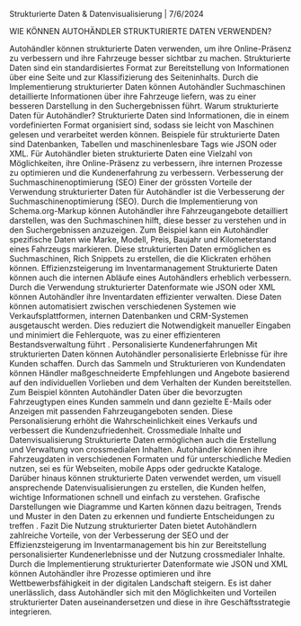 Strukturierte Daten & Datenvisualisierung | 7/6/2024

WIE KÖNNEN AUTOHÄNDLER STRUKTURIERTE DATEN VERWENDEN?

Autohändler können strukturierte Daten verwenden, um ihre Online-Präsenz zu verbessern und ihre Fahrzeuge besser sichtbar zu machen. Strukturierte Daten sind ein standardisiertes Format zur Bereitstellung von Informationen über eine Seite und zur Klassifizierung des Seiteninhalts. Durch die Implementierung strukturierter Daten können Autohändler Suchmaschinen detaillierte Informationen über ihre Fahrzeuge liefern, was zu einer besseren Darstellung in den Suchergebnissen führt.
Warum strukturierte Daten für Autohändler?
Strukturierte Daten sind Informationen, die in einem vordefinierten Format organisiert sind, sodass sie leicht von Maschinen gelesen und verarbeitet werden können. Beispiele für strukturierte Daten sind Datenbanken, Tabellen und maschinenlesbare Tags wie JSON oder XML. Für Autohändler bieten strukturierte Daten eine Vielzahl von Möglichkeiten, ihre Online-Präsenz zu verbessern, ihre internen Prozesse zu optimieren und die Kundenerfahrung zu verbessern.
Verbesserung der Suchmaschinenoptimierung (SEO)
Einer der grössten Vorteile der Verwendung strukturierter Daten für Autohändler ist die Verbesserung der Suchmaschinenoptimierung (SEO). Durch die Implementierung von Schema.org-Markup können Autohändler ihre Fahrzeugangebote detailliert darstellen, was den Suchmaschinen hilft, diese besser zu verstehen und in den Suchergebnissen anzuzeigen. Zum Beispiel kann ein Autohändler spezifische Daten wie Marke, Modell, Preis, Baujahr und Kilometerstand eines Fahrzeugs markieren. Diese strukturierten Daten ermöglichen es Suchmaschinen, Rich Snippets zu erstellen, die die Klickraten erhöhen können.
Effizienzsteigerung im Inventarmanagement
Strukturierte Daten können auch die internen Abläufe eines Autohändlers erheblich verbessern. Durch die Verwendung strukturierter Datenformate wie JSON oder XML können Autohändler ihre Inventardaten effizienter verwalten. Diese Daten können automatisiert zwischen verschiedenen Systemen wie Verkaufsplattformen, internen Datenbanken und CRM-Systemen ausgetauscht werden. Dies reduziert die Notwendigkeit manueller Eingaben und minimiert die Fehlerquote, was zu einer effizienteren Bestandsverwaltung führt .
Personalisierte Kundenerfahrungen
Mit strukturierten Daten können Autohändler personalisierte Erlebnisse für ihre Kunden schaffen. Durch das Sammeln und Strukturieren von Kundendaten können Händler maßgeschneiderte Empfehlungen und Angebote basierend auf den individuellen Vorlieben und dem Verhalten der Kunden bereitstellen. Zum Beispiel könnten Autohändler Daten über die bevorzugten Fahrzeugtypen eines Kunden sammeln und dann gezielte E-Mails oder Anzeigen mit passenden Fahrzeugangeboten senden. Diese Personalisierung erhöht die Wahrscheinlichkeit eines Verkaufs und verbessert die Kundenzufriedenheit.
Crossmediale Inhalte und Datenvisualisierung
Strukturierte Daten ermöglichen auch die Erstellung und Verwaltung von crossmedialen Inhalten. Autohändler können ihre Fahrzeugdaten in verschiedenen Formaten und für unterschiedliche Medien nutzen, sei es für Webseiten, mobile Apps oder gedruckte Kataloge. Darüber hinaus können strukturierte Daten verwendet werden, um visuell ansprechende Datenvisualisierungen zu erstellen, die Kunden helfen, wichtige Informationen schnell und einfach zu verstehen. Grafische Darstellungen wie Diagramme und Karten können dazu beitragen, Trends und Muster in den Daten zu erkennen und fundierte Entscheidungen zu treffen .
Fazit
Die Nutzung strukturierter Daten bietet Autohändlern zahlreiche Vorteile, von der Verbesserung der SEO und der Effizienzsteigerung im Inventarmanagement bis hin zur Bereitstellung personalisierter Kundenerlebnisse und der Nutzung crossmedialer Inhalte. Durch die Implementierung strukturierter Datenformate wie JSON und XML können Autohändler ihre Prozesse optimieren und ihre Wettbewerbsfähigkeit in der digitalen Landschaft steigern. Es ist daher unerlässlich, dass Autohändler sich mit den Möglichkeiten und Vorteilen strukturierter Daten auseinandersetzen und diese in ihre Geschäftsstrategie integrieren.